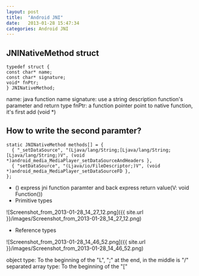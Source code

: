 ```yaml
---
layout: post
title:  "Android JNI"
date:   2013-01-28 15:47:34
categories: Android JNI
---
```



JNINativeMethod struct
----------------------

    typedef struct {
    const char* name;
    const char* signature;
    void* fnPtr;
    } JNINativeMethod;

name: java function name
signature: use a string description function's parameter and return type
fnPtr: a function pointer point to native function, it's first add (void *)

How to write the second paramter?
---------------------------------

    static JNINativeMethod methods[] = {
      { "_setDataSource", "(Ljava/lang/String;[Ljava/lang/String;[Ljava/lang/String;)V", (void *)android_media_MediaPlayer_setDataSourceAndHeaders },
      { "setDataSource", "(Ljava/io/FileDescriptor;)V", (void *)android_media_MediaPlayer_setDataSourceFD },
    };

* () express jni function paramter and back express return value(V: void Function())
* Primitive types

![Screenshot_from_2013-01-28_14_27_12.png]({{ site.url }}/images/Screenshot_from_2013-01-28_14_27_12.png)



* Reference types

![Screenshot_from_2013-01-28_14_46_52.png]({{ site.url }}/images/Screenshot_from_2013-01-28_14_46_52.png)

object type: To the beginning of the "L", ";" at the end, in the middle is "/" separated
array type: To the beginning of the "["
